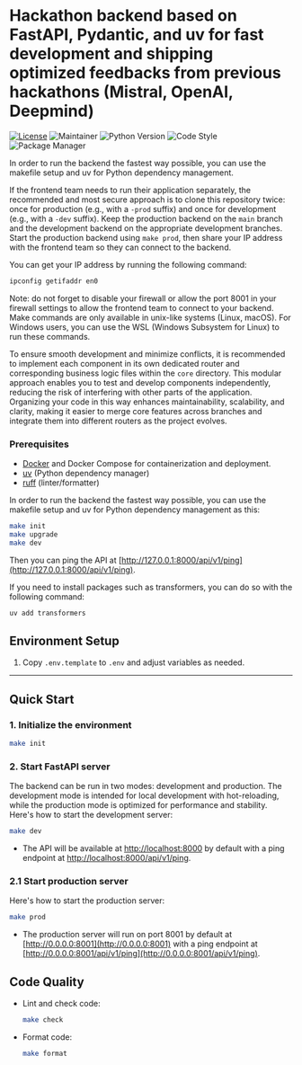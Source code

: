 # Hackathon backend based on FastAPI, Pydantic, and uv for fast development and shipping optimized feedbacks from previous hackathons (Mistral, OpenAI, Deepmind)
[![License](https://img.shields.io/badge/License-Apache_2.0-blue.svg)](https://opensource.org/licenses/Apache-2.0) ![Maintainer](https://img.shields.io/badge/maintainer-@louisbrulenaudet-blue) ![Python Version](https://img.shields.io/badge/python-3.12%2B-blue.svg) ![Code Style](https://img.shields.io/badge/code%20style-ruff-000000.svg) ![Package Manager](https://img.shields.io/badge/package%20manager-uv-purple.svg)

In order to run the backend the fastest way possible, you can use the makefile setup and uv for Python dependency management.

If the frontend team needs to run their application separately, the recommended and most secure approach is to clone this repository twice: once for production (e.g., with a `-prod` suffix) and once for development (e.g., with a `-dev` suffix). Keep the production backend on the `main` branch and the development backend on the appropriate development branches. Start the production backend using `make prod`, then share your IP address with the frontend team so they can connect to the backend.

You can get your IP address by running the following command:

```sh
ipconfig getifaddr en0
```

Note: do not forget to disable your firewall or allow the port 8001 in your firewall settings to allow the frontend team to connect to your backend. Make commands are only available in unix-like systems (Linux, macOS). For Windows users, you can use the WSL (Windows Subsystem for Linux) to run these commands.

To ensure smooth development and minimize conflicts, it is recommended to implement each component in its own dedicated router and corresponding business logic files within the `core` directory. This modular approach enables you to test and develop components independently, reducing the risk of interfering with other parts of the application. Organizing your code in this way enhances maintainability, scalability, and clarity, making it easier to merge core features across branches and integrate them into different routers as the project evolves.

### Prerequisites

- [Docker](https://docs.docker.com/get-docker/) and Docker Compose for containerization and deployment.
- [uv](https://github.com/astral-sh/uv) (Python dependency manager)
- [ruff](https://docs.astral.sh/ruff/) (linter/formatter)

In order to run the backend the fastest way possible, you can use the makefile setup and uv for Python dependency management as this:

```sh
make init
make upgrade
make dev
```

Then you can ping the API at [http://127.0.0.1:8000/api/v1/ping](http://127.0.0.1:8000/api/v1/ping).

If you need to install packages such as transformers, you can do so with the following command:

```sh
uv add transformers
```

## Environment Setup

1. Copy `.env.template` to `.env` and adjust variables as needed.

---

## Quick Start

### 1. Initialize the environment

```sh
make init
```

### 2. Start FastAPI server

The backend can be run in two modes: development and production. The development mode is intended for local development with hot-reloading, while the production mode is optimized for performance and stability. Here's how to start the development server:

```sh
make dev
```

- The API will be available at [http://localhost:8000](http://localhost:8000) by default with a ping endpoint at [http://localhost:8000/api/v1/ping](http://localhost:8000/api/v1/ping).

### 2.1 Start production server

Here's how to start the production server:

```sh
make prod
```

- The production server will run on port 8001 by default at [http://0.0.0.0:8001](http://0.0.0.0:8001) with a ping endpoint at [http://0.0.0.0:8001/api/v1/ping](http://0.0.0.0:8001/api/v1/ping).

## Code Quality

- Lint and check code:
  ```sh
  make check
  ```

- Format code:
  ```sh
  make format
  ```
